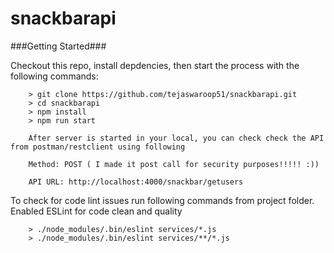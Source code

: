 # snackbarapi

###Getting Started###

Checkout this repo, install depdencies, then start the process with the following commands:

```
	> git clone https://github.com/tejaswaroop51/snackbarapi.git
	> cd snackbarapi
	> npm install
	> npm run start
	
	After server is started in your local, you can check check the API from postman/restclient using following
	
	Method: POST ( I made it post call for security purposes!!!!! :))
	
	API URL: http://localhost:4000/snackbar/getusers
```

To check for code lint issues run following commands from project folder. Enabled ESLint for code clean and quality

```
	> ./node_modules/.bin/eslint services/*.js
    > ./node_modules/.bin/eslint services/**/*.js
```